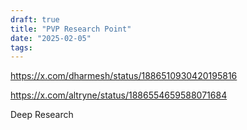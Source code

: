 ```yaml
---
draft: true
title: "PVP Research Point"
date: "2025-02-05"
tags: 
---
```

https://x.com/dharmesh/status/1886510930420195816

https://x.com/altryne/status/1886554659588071684

Deep Research